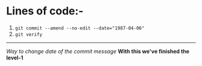 # Lines of code:-
1. `git commit --amend --no-edit --date="1987-04-06"`
2. `git verify`
---
*Way to change date of the commit message*
**With this we've finished the level-1**
